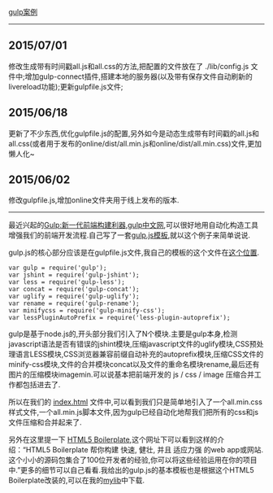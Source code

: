 [gulp案例](https://github.com/cody1991/gulp-demo)

***

2015/07/01
---
修改生成带有时间戳all.js和all.css的方法,把配置的文件放在了 ./lib/config.js 文件中;增加gulp-connect插件,搭建本地的服务器(以及带有保存文件自动刷新的livereload功能);更新gulpfile.js文件;

2015/06/18
---
更新了不少东西,优化gulpfile.js的配置,另外如今是动态生成带有时间戳的all.js和all.css(或者用于发布的online/dist/all.min.js和online/dist/all.min.css)文件,更加懒人化~

2015/06/02
---
修改gulpfile.js,增加online文件夹用于线上发布的版本.

***

最近兴起的[Gulp:新一代前端构建利器](http://gulpjs.com/),[gulp中文网](http://www.gulpjs.com.cn/),可以很好地用自动化构造工具增强我们的前端开发流程.自己写了一套[gulp.js模板](https://github.com/cody1991/gulp-study),就以这个例子来简单说说.

gulp.js的核心部分应该是在gulpfile.js文件,我自己的模板的这个文件在[这个位置](https://github.com/cody1991/gulp-study/blob/gh-pages/gulpfile.js).

	var gulp = require('gulp');
	var jshint = require('gulp-jshint');
	var less = require('gulp-less');
	var concat = require('gulp-concat');
	var uglify = require('gulp-uglify');
	var rename = require('gulp-rename');
	var minifycss = require('gulp-minify-css');
	var lessPluginAutoPrefix = require('less-plugin-autoprefix');

gulp是基于node.js的,开头部分我们引入了N个模块.主要是gulp本身,检测javascript语法是否有错误的jshint模块,压缩javascript文件的uglify模块,CSS预处理语言LESS模块,CSS浏览器兼容前缀自动补充的autoprefix模块,压缩CSS文件的minify-css模块,文件的合并模块concat以及文件的重命名模块rename,最后还有图片的压缩模块imagemin.可以说基本把前端开发的 js / css / image 压缩合并工作都包括进去了.

所以在我们的 [index.html](https://github.com/cody1991/gulp-study/blob/gh-pages/index.html) 文件中,可以看到我们只是简单地引入了一个all.min.css样式文件,一个all.min.js脚本文件,因为gulp已经自动化地帮我们把所有的css和js文件压缩和合并起来了.

另外在这里提一下 [HTML5 Boilerplate](http://www.bootcss.com/p/html5boilerplate/),这个网址下可以看到这样的介绍：“HTML5 Boilerplate 帮你构建 快速, 健壮, 并且 适应力强 的web app或网站.这个小小的源码包集合了100位开发者的经验,你可以将这些经验运用在你的项目中.”更多的细节可以自己看看.我给出的gulp.js的基本模板也是根据这个HTML5 Boilerplate改装的,可以在我的[mylib](https://github.com/cody1991/mylib/tree/gh-pages/framwork/singlepage)中下载.